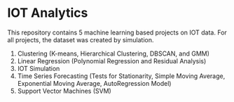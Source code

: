 # IOT Analytics

This repository contains 5 machine learning based projects on IOT data. For all projects, the dataset was created by simulation. 

1. Clustering (K-means, Hierarchical Clustering, DBSCAN, and GMM)
2. Linear Regression (Polynomial Regression and Residual Analysis)
3. IOT Simulation 
3. Time Series Forecasting (Tests for Stationarity, Simple Moving Average, Exponential Moving Average, AutoRegression Model)
5. Support Vector Machines (SVM)

